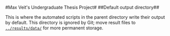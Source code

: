 #Max Veit's Undergraduate Thesis Project#
##Default output directory##

This is where the automated scripts in the parent directory write their output
by default. This directory is ignored by Git; move result files to
[`../results/data/`](../results/data/) for more permanent storage.
